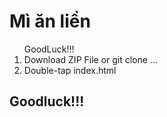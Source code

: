 <h1 color="green">Mì ăn liền</h1>
<ol>
   GoodLuck!!!
   <li>Download ZIP File or git clone ...</li>
   <li>Double-tap index.html </li>
</ol>
<h2>Goodluck!!!</h2>
